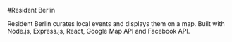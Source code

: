 #Resident Berlin 

Resident Berlin curates local events and displays them on a map. Built with Node.js, Express.js, 
React, Google Map API and Facebook API.
